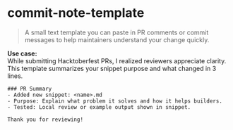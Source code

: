 # commit-note-template

> A small text template you can paste in PR comments or commit messages to help maintainers understand your change quickly.

**Use case:**  
While submitting Hacktoberfest PRs, I realized reviewers appreciate clarity. This template summarizes your snippet purpose and what changed in 3 lines.

```text
### PR Summary
- Added new snippet: <name>.md
- Purpose: Explain what problem it solves and how it helps builders.
- Tested: Local review or example output shown in snippet.

Thank you for reviewing!
